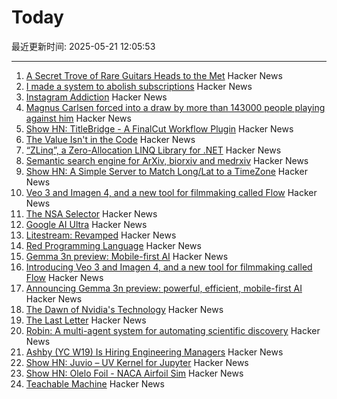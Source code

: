 # Today

最近更新时间: 2025-05-21 12:05:53

--- 
1. [A Secret Trove of Rare Guitars Heads to the Met](https://www.newyorker.com/magazine/2025/05/26/a-secret-trove-of-rare-guitars-heads-to-the-met) Hacker News
2. [I made a system to abolish subscriptions](https://www.joinares.com/) Hacker News
3. [Instagram Addiction](https://blog.greg.technology/2025/05/19/on-instagram-addiction.html) Hacker News
4. [Magnus Carlsen forced into a draw by more than 143000 people playing against him](https://apnews.com/article/chess-magnus-carlsen-match-world-freestyle-grandmaster-963a977765fa02d05a14d701666dfcd7) Hacker News
5. [Show HN: TitleBridge - A FinalCut Workflow Plugin](https://bustin.tech/apps/titlebridge/) Hacker News
6. [The Value Isn't in the Code](https://jonayre.uk/blog/2022/10/30/the-real-value-isnt-in-the-code/) Hacker News
7. [“ZLinq”, a Zero-Allocation LINQ Library for .NET](https://neuecc.medium.com/zlinq-a-zero-allocation-linq-library-for-net-1bb0a3e5c749) Hacker News
8. [Semantic search engine for ArXiv, biorxiv and medrxiv](https://arxivxplorer.com/) Hacker News
9. [Show HN: A Simple Server to Match Long/Lat to a TimeZone](https://github.com/LittleGreenViper/LGV_TZ_Lookup) Hacker News
10. [Veo 3 and Imagen 4, and a new tool for filmmaking called Flow](https://blog.google/technology/ai/generative-media-models-io-2025/) Hacker News
11. [The NSA Selector](https://github.com/wenzellabs/the_NSA_selector) Hacker News
12. [Google AI Ultra](https://blog.google/products/google-one/google-ai-ultra/) Hacker News
13. [Litestream: Revamped](https://fly.io/blog/litestream-revamped/) Hacker News
14. [Red Programming Language](https://www.red-lang.org/p/about.html) Hacker News
15. [Gemma 3n preview: Mobile-first AI](https://developers.googleblog.com/en/introducing-gemma-3n/) Hacker News
16. [Introducing Veo 3 and Imagen 4, and a new tool for filmmaking called Flow](https://blog.google/technology/ai/generative-media-models-io-2025/) Hacker News
17. [Announcing Gemma 3n preview: powerful, efficient, mobile-first AI](https://developers.googleblog.com/en/introducing-gemma-3n/) Hacker News
18. [The Dawn of Nvidia's Technology](https://blog.dshr.org/2025/05/the-dawn-of-nvidias-technology.html) Hacker News
19. [The Last Letter](https://aeon.co/essays/how-the-last-letters-of-the-condemned-can-teach-us-how-to-live) Hacker News
20. [Robin: A multi-agent system for automating scientific discovery](https://arxiv.org/abs/2505.13400) Hacker News
21. [Ashby (YC W19) Is Hiring Engineering Managers](https://www.ashbyhq.com/careers?utm_source=hn&ashby_jid=933570bc-a3d6-4fcc-991d-dc399c53a58a) Hacker News
22. [Show HN: Juvio – UV Kernel for Jupyter](https://github.com/OKUA1/juvio) Hacker News
23. [Show HN:  Olelo Foil - NACA Airfoil Sim](https://foil.olelohonua.com/) Hacker News
24. [Teachable Machine](https://teachablemachine.withgoogle.com/) Hacker News
